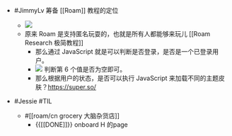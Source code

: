 - #JimmyLv 筹备 [[Roam]] 教程的定位
    - ![](https://firebasestorage.googleapis.com/v0/b/firescript-577a2.appspot.com/o/imgs%2Fapp%2FRoamCN%2F1rb-XFjxFz.png?alt=media&token=2057bf67-e0b8-496e-9557-55f0a20afe0a)
    - 原来 Roam 是支持匿名玩耍的，也就是所有人都能够来玩儿 [[Roam Research 极简教程]]
        - 那么通过 JavaScript 就是可以判断是否登录，是否是一个已登录用户。
        - ![](https://firebasestorage.googleapis.com/v0/b/firescript-577a2.appspot.com/o/imgs%2Fapp%2FRoamCN%2FNc3YTWcBRl.png?alt=media&token=239b0fa5-aca9-4fc5-bcc2-2bcd6521f40e) 判断第 6 个值是否为空即可。
        - 那么根据用户的状态，是否可以执行 JavaScript 来加载不同的主题皮肤？https://super.so/

- #Jessie #TIL 
    - #[[roam/cn grocery 大脑杂货店]] 
        - {{[[DONE]]}} onboard H 的page

